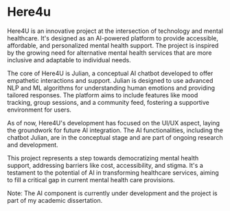 # Here4u


Here4U is an innovative project at the intersection of technology and mental healthcare. It's designed as an AI-powered platform to provide accessible, affordable, and personalized mental health support. The project is inspired by the growing need for alternative mental health services that are more inclusive and adaptable to individual needs.

The core of Here4U is Julian, a conceptual AI chatbot developed to offer empathetic interactions and support. Julian is designed to use advanced NLP and ML algorithms for understanding human emotions and providing tailored responses. The platform aims to include features like mood tracking, group sessions, and a community feed, fostering a supportive environment for users.

As of now, Here4U's development has focused on the UI/UX aspect, laying the groundwork for future AI integration. The AI functionalities, including the chatbot Julian, are in the conceptual stage and are part of ongoing research and development.

This project represents a step towards democratizing mental health support, addressing barriers like cost, accessibility, and stigma. It's a testament to the potential of AI in transforming healthcare services, aiming to fill a critical gap in current mental health care provisions.

Note: The AI component is currently under development and the project is part of my academic dissertation.